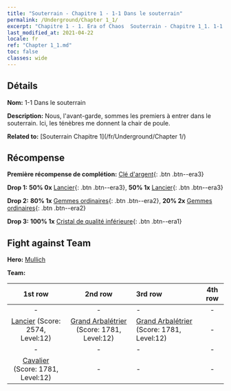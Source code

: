 ```yaml
---
title: "Souterrain - Chapitre 1 - 1-1 Dans le souterrain"
permalink: /Underground/Chapter 1_1/
excerpt: "Chapitre 1 - 1. Era of Chaos  Souterrain - Chapitre 1_1. 1-1 Dans le souterrain"
last_modified_at: 2021-04-22
locale: fr
ref: "Chapter 1_1.md"
toc: false
classes: wide
---
```


## Détails

 **Nom:** 1-1 Dans le souterrain

 **Description:** Nous, l'avant-garde, sommes les premiers à entrer dans le souterrain. Ici, les ténèbres me donnent la chair de poule.

 **Related to:** [Souterrain Chapitre 1](/fr/Underground/Chapter 1/)

## Récompense

 **Première récompense de complétion:** [Clé d'argent](/ItemsFR/con_693/){: .btn .btn--era3}

 **Drop 1:** **50% 0x** [Lancier](/ItemsFR/unt_190/){: .btn .btn--era3}, **50% 1x** [Lancier](/ItemsFR/unt_190/){: .btn .btn--era3}

 **Drop 2:** **80% 1x** [Gemmes ordinaires](/ItemsFR/mat_10/){: .btn .btn--era2}, **20% 2x** [Gemmes ordinaires](/ItemsFR/mat_10/){: .btn .btn--era2}

 **Drop 3:** **100% 1x** [Cristal de qualité inférieure](/ItemsFR/mat_5/){: .btn .btn--era1}


## Fight against Team
 **Hero:** [Mullich](/fr/heroes/Mullich/)

 **Team:**


  | 1st row | 2nd row | 3rd row | 4th row |
  |:----:|:----:|:----|:----:|
  | - | - | - | - |
  | [Lancier](/fr/units/Pikeman/) (Score: 2574, Level:12)  | [Grand Arbalétrier](/fr/units/Marksman/) (Score: 1781, Level:12)  | [Grand Arbalétrier](/fr/units/Marksman/) (Score: 1781, Level:12)  | - |
  | - | - | - | - |
  | [Cavalier](/fr/units/Cavalier/) (Score: 1781, Level:12)  | - | - | - |


